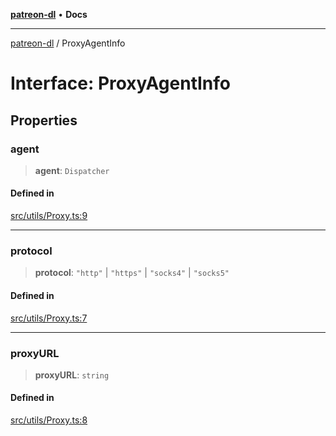 [**patreon-dl**](../README.md) • **Docs**

***

[patreon-dl](../README.md) / ProxyAgentInfo

# Interface: ProxyAgentInfo

## Properties

### agent

> **agent**: `Dispatcher`

#### Defined in

[src/utils/Proxy.ts:9](https://github.com/patrickkfkan/patreon-dl/blob/0f374425151a1d535f98dea530b43394331b4977/src/utils/Proxy.ts#L9)

***

### protocol

> **protocol**: `"http"` \| `"https"` \| `"socks4"` \| `"socks5"`

#### Defined in

[src/utils/Proxy.ts:7](https://github.com/patrickkfkan/patreon-dl/blob/0f374425151a1d535f98dea530b43394331b4977/src/utils/Proxy.ts#L7)

***

### proxyURL

> **proxyURL**: `string`

#### Defined in

[src/utils/Proxy.ts:8](https://github.com/patrickkfkan/patreon-dl/blob/0f374425151a1d535f98dea530b43394331b4977/src/utils/Proxy.ts#L8)
